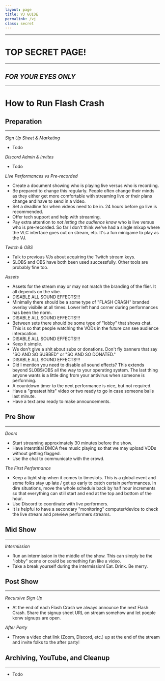 ```yaml
---
layout: page
title: VJ GUIDE
permalink: /vj
class: secret
---
```

---
# TOP SECRET PAGE!
---
## *FOR YOUR EYES ONLY*
---
# How to Run Flash Crash

## Preparation
---

*Sign Up Sheet & Marketing*

- Todo

*Discord Admin & Invites*

- Todo

*Live Performances vs Pre-recorded*

- Create a document showing who is playing live versus who is recording.
- Be prepared to change this regularly. People often change their minds as they either get more comfortable with streaming live or their plans change and have to send in a video.
- Set a deadline for when videos need to be in. 24 hours before go live is recommended.
- Offer tech support and help with streaming.
- Pay extra attention to *not letting the audience know* who is live versus who is pre-recorded. So far I don't think we've had a single mixup where the VLC interface goes out on stream, etc. It's a fun minigame to play as the VJ.

*Twitch & OBS*

- Talk to previous VJs about acquiring the Twitch stream keys.
- SLOBS and OBS have both been used successfully. Other tools are probably fine too.

*Assets*

- Assets for the stream may or may not match the branding of the flier. It all depends on the vibe.
- DISABLE ALL SOUND EFFECTS!!!
- Minimally there should be a some type of "FLASH CRASH" branded overlay visibile at all times. Lower left hand corner during performances has been the norm.
- DISABLE ALL SOUND EFFECTS!!!
- Between sets there should be some type of "lobby" that shows chat. This is so that people watching the VODs in the future can see audience interacation.
- DISABLE ALL SOUND EFFECTS!!!
- Keep it simple.
- We don't give a shit about subs or donations. Don't fly banners that say "SO AND SO SUBBED" or "SO AND SO DONATED."
- DISABLE ALL SOUND EFFECTS!!!
- Did I mention you need to disable all sound effects? This extends beyond SLOBS/OBS all the way to your operating system. The last thing anyone wants is a little ding from your antivirus when someone is performing.
- A countdown timer to the next performance is nice, but not required.
- Have a "greatest hits" video or two ready to go in case someone bails last minute.
- Have a text area ready to make announcements.

## Pre Show
---

*Doors*

- Start streaming approximately 30 minutes before the show.
- Have interstitial DMCA free music playing so that we may upload VODs without getting flagged.
- Use the chat to communicate with the crowd.

*The First Performance*

- Keep a tight ship when it comes to timeslots. This is a global event and some folks stay up late / get up early to catch certain performances. In dire situations, move the whole schedule back by half hour increments so that everything can still start and end at the top and bottom of the hour.
- Use Discord to coordinate with live performers.
- It is helpful to have a secondary "monitoring" computer/device to check the live stream and preview performers streams.

## Mid Show
---

*Intermission*

- Run an intermission in the middle of the show. This can simply be the "lobby" scene or could be something fun like a video.
- Take a break yourself during the intermission! Eat. Drink. Be merry.

## Post Show
---

*Recursive Sign Up*

- At the end of each Flash Crash we always announce the next Flash Crash. Share the signup sheet URL on stream somehow and let poeple konw signups are open.

*After Party*

- Throw a video chat link (Zoom, Discord, etc.) up at the end of the stream and invite folks to the after party!

## Archiving, YouTube, and Cleanup
---

- Todo